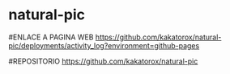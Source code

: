 ﻿# natural-pic

#ENLACE A PAGINA WEB
https://github.com/kakatorox/natural-pic/deployments/activity_log?environment=github-pages

#REPOSITORIO
https://github.com/kakatorox/natural-pic
